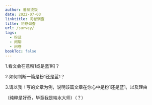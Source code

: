 ```yaml
---
author: 番茄烫饭
date: 2022-07-03
linktitle: 问卷调查
title: 问卷调查
url: /survey/
tags:
  - 粉蓝
  - 闲聊
  - 问卷
bookToc: false
---
```


1.看文会在意粉1或是蓝1吗？

<!--more-->

2.如何判断一篇是粉1还是蓝1？

3.请以我！写的文章为例，说明该篇文章在你心中是粉1还是蓝1，以及理由

（纯粹是好奇，毕竟我是端水大师）（？）
